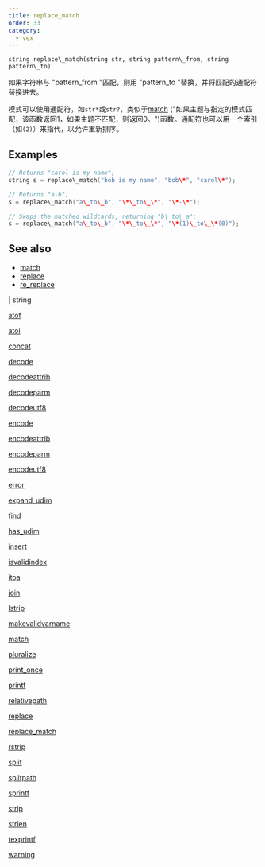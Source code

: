 ```yaml
---
title: replace_match
order: 33
category:
  - vex
---
```


`string replace\_match(string str, string pattern\_from, string pattern\_to)`

如果字符串与 "pattern_from "匹配，则用 "pattern_to "替换，并将匹配的通配符替换进去。

模式可以使用通配符，如`str*`或`str?`，类似于[match](match.html) ("如果主题与指定的模式匹配，该函数返回1，如果主题不匹配，则返回0。")函数。通配符也可以用一个索引（如`(2)`）来指代，以允许重新排序。

## Examples



```c
// Returns "carol is my name";
string s = replace\_match("bob is my name", "bob\*", "carol\*");

// Returns "a-b";
s = replace\_match("a\_to\_b", "\*\_to\_\*", "\*-\*");

// Swaps the matched wildcards, returning "b\_to\_a";
s = replace\_match("a\_to\_b", "\*\_to\_\*", "\*(1)\_to\_\*(0)");

```

## See also

- [match](match.html)
- [replace](replace.html)
- [re_replace](re_replace.html)

|
string

[atof](atof.html)

[atoi](atoi.html)

[concat](concat.html)

[decode](decode.html)

[decodeattrib](decodeattrib.html)

[decodeparm](decodeparm.html)

[decodeutf8](decodeutf8.html)

[encode](encode.html)

[encodeattrib](encodeattrib.html)

[encodeparm](encodeparm.html)

[encodeutf8](encodeutf8.html)

[error](error.html)

[expand_udim](expand_udim.html)

[find](find.html)

[has_udim](has_udim.html)

[insert](insert.html)

[isvalidindex](isvalidindex.html)

[itoa](itoa.html)

[join](join.html)

[lstrip](lstrip.html)

[makevalidvarname](makevalidvarname.html)

[match](match.html)

[pluralize](pluralize.html)

[print_once](print_once.html)

[printf](printf.html)

[relativepath](relativepath.html)

[replace](replace.html)

[replace_match](replace_match.html)

[rstrip](rstrip.html)

[split](split.html)

[splitpath](splitpath.html)

[sprintf](sprintf.html)

[strip](strip.html)

[strlen](strlen.html)

[texprintf](texprintf.html)

[warning](warning.html)
